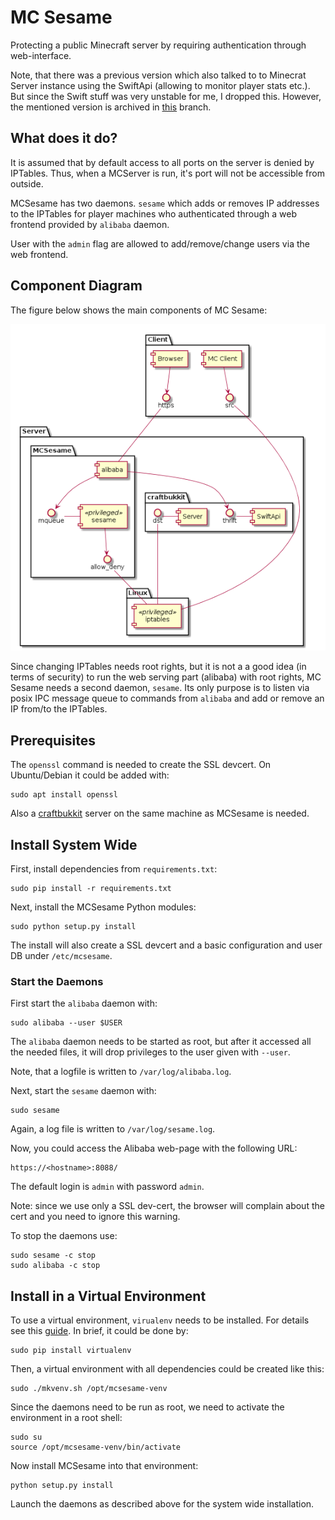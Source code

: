 # MC Sesame
Protecting a public Minecraft server by requiring authentication through web-interface.

Note, that there was a previous version which also talked to to Minecrat Server instance using
the SwiftApi (allowing to monitor player stats etc.). But since the Swift stuff was very unstable
for me, I dropped this. However, the mentioned version is archived in 
[this](https://github.com/wendlers/mcsesame/tree/swift-to-mcserver) branch.

## What does it do?

It is assumed that by default access to all ports on the server is denied by IPTables. 
Thus, when a MCServer is run, it's port will not be accessible from outside. 

MCSesame has two daemons. ``sesame`` which adds or removes IP addresses to the IPTables
for player machines who authenticated through a web frontend provided by ``alibaba`` daemon.

User with the ``admin`` flag are allowed to add/remove/change users via the web frontend. 

## Component Diagram

The figure below shows the main components of MC Sesame:

![components](./doc/uml/mcsesame_components.png "MC Sesame Component Diagram")

Since changing IPTables needs root rights, but it is not a a good idea (in terms of security)
to run the web serving part (alibaba) with root rights, MC Sesame needs a second daemon, ``sesame``.
Its only purpose is to listen via posix IPC message queue to commands from ``alibaba`` and add or 
remove an IP from/to the IPTables. 

## Prerequisites

The ``openssl`` command is needed to create the SSL devcert. On Ubuntu/Debian it could
be added with:

    sudo apt install openssl

Also a [craftbukkit](https://getbukkit.org/craftbukkit) server on the same machine as 
MCSesame is needed.

## Install System Wide
    
First, install dependencies from ``requirements.txt``:

    sudo pip install -r requirements.txt

Next, install the MCSesame Python modules:

    sudo python setup.py install
    
The install will also create a SSL devcert and a basic configuration and user DB under
``/etc/mcsesame``.

### Start the Daemons

First start the ``alibaba`` daemon with:

    sudo alibaba --user $USER
    
The ``alibaba`` daemon needs to be started as root, but after it accessed all the needed
files, it will drop privileges to the user given with ``--user``.

Note, that a logfile is written to ``/var/log/alibaba.log``.

Next, start the ``sesame`` daemon with:

    sudo sesame

Again, a log file is written to ``/var/log/sesame.log``.
    
Now, you could access the Alibaba web-page with the following URL:
    
    https://<hostname>:8088/
    
The default login is ``admin`` with password ``admin``.

Note: since we use only a SSL dev-cert, the browser will complain about
the cert and you need to ignore this warning.

To stop the daemons use:

    sudo sesame -c stop
    sudo alibaba -c stop

## Install in a Virtual Environment

To use a virtual environment, ``virualenv`` needs to be installed. For details 
see this [guide](http://docs.python-guide.org/en/latest/dev/virtualenvs/). 
In brief, it could be done by:

    sudo pip install virtualenv

Then, a virtual environment with all dependencies could be created like this:

    sudo ./mkvenv.sh /opt/mcsesame-venv
    
Since the daemons need to be run as root, we need to activate the environment in
a root shell:
    
    sudo su
    source /opt/mcsesame-venv/bin/activate
    
Now install MCSesame into that environment:

    python setup.py install

Launch the daemons as described above for the system wide installation. 
